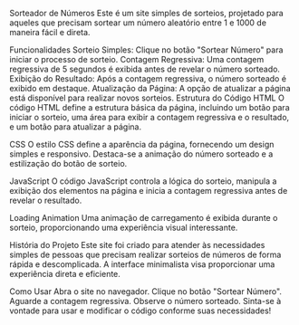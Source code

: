 
Sorteador de Números
Este é um site simples de sorteios, projetado para aqueles que precisam sortear um número aleatório entre 1 e 1000 de maneira fácil e direta.

Funcionalidades
Sorteio Simples: Clique no botão "Sortear Número" para iniciar o processo de sorteio.
Contagem Regressiva: Uma contagem regressiva de 5 segundos é exibida antes de revelar o número sorteado.
Exibição do Resultado: Após a contagem regressiva, o número sorteado é exibido em destaque.
Atualização da Página: A opção de atualizar a página está disponível para realizar novos sorteios.
Estrutura do Código
HTML
O código HTML define a estrutura básica da página, incluindo um botão para iniciar o sorteio, uma área para exibir a contagem regressiva e o resultado, e um botão para atualizar a página.

CSS
O estilo CSS define a aparência da página, fornecendo um design simples e responsivo. Destaca-se a animação do número sorteado e a estilização do botão de sorteio.

JavaScript
O código JavaScript controla a lógica do sorteio, manipula a exibição dos elementos na página e inicia a contagem regressiva antes de revelar o resultado.

Loading Animation
Uma animação de carregamento é exibida durante o sorteio, proporcionando uma experiência visual interessante.

História do Projeto
Este site foi criado para atender às necessidades simples de pessoas que precisam realizar sorteios de números de forma rápida e descomplicada. A interface minimalista visa proporcionar uma experiência direta e eficiente.

Como Usar
Abra o site no navegador.
Clique no botão "Sortear Número".
Aguarde a contagem regressiva.
Observe o número sorteado.
Sinta-se à vontade para usar e modificar o código conforme suas necessidades!
